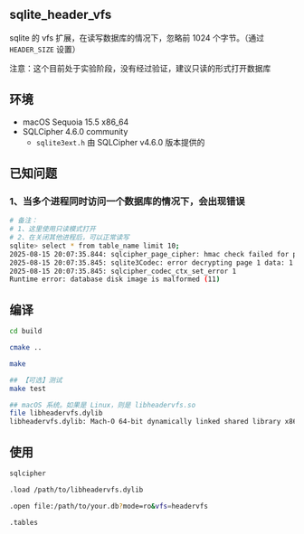 ## sqlite_header_vfs

sqlite 的 vfs 扩展，在读写数据库的情况下，忽略前 1024 个字节。（通过 `HEADER_SIZE` 设置）

注意：这个目前处于实验阶段，没有经过验证，建议只读的形式打开数据库

## 环境

* macOS Sequoia 15.5 x86_64
* SQLCipher 4.6.0 community
  * `sqlite3ext.h` 由 SQLCipher v4.6.0 版本提供的

## 已知问题

### 1、当多个进程同时访问一个数据库的情况下，会出现错误

```bash
# 备注：
# 1、这里使用只读模式打开
# 2、在关闭其他进程后，可以正常读写
sqlite> select * from table_name limit 10;
2025-08-15 20:07:35.844: sqlcipher_page_cipher: hmac check failed for pgno=1
2025-08-15 20:07:35.845: sqlite3Codec: error decrypting page 1 data: 1
2025-08-15 20:07:35.845: sqlcipher_codec_ctx_set_error 1
Runtime error: database disk image is malformed (11)
```


## 编译

```bash
cd build

cmake ..

make

## 【可选】测试
make test

## macOS 系统。如果是 Linux，则是 libheadervfs.so
file libheadervfs.dylib
libheadervfs.dylib: Mach-O 64-bit dynamically linked shared library x86_64
```

## 使用

```bash
sqlcipher

.load /path/to/libheadervfs.dylib

.open file:/path/to/your.db?mode=ro&vfs=headervfs

.tables
```